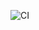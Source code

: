 ![CI][def]

[def]: https://github.com/AnnaBruzgalova/ahj-code-env/actions/workflows/web.yml/badge.svg